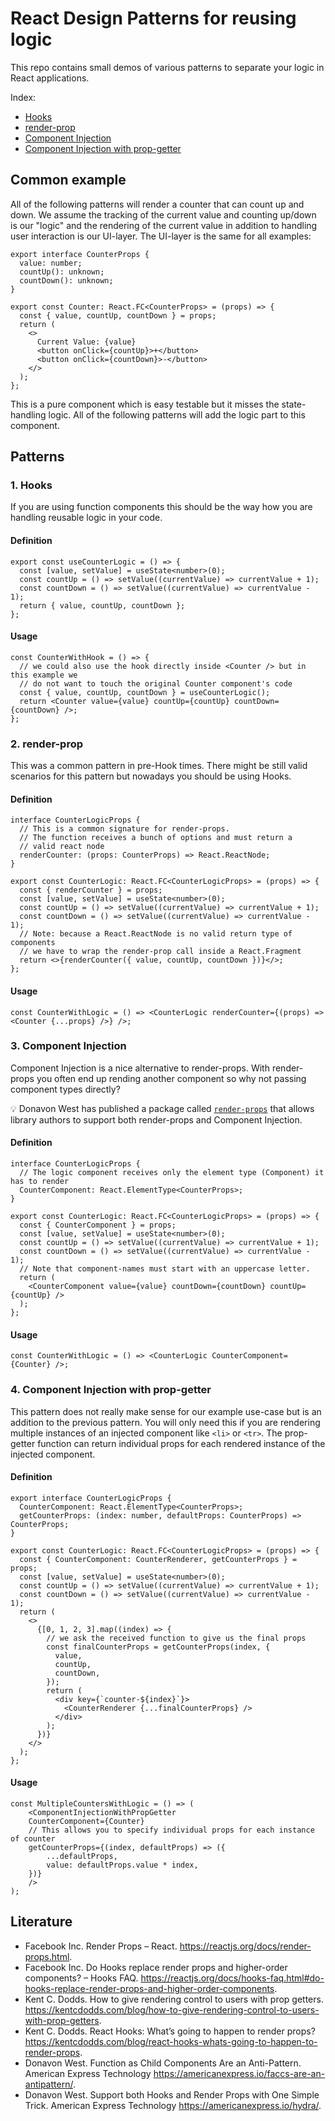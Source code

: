 # React Design Patterns for reusing logic
This repo contains small demos of various patterns to separate your logic in React applications.

Index:

* [Hooks](#1-hooks)
* [render-prop](#2-render-prop)
* [Component Injection](#3-component-injection)
* [Component Injection with prop-getter](#4-component-injection-with-prop-getter)


## Common example
All of the following patterns will render a counter that can count up and down.
We assume the tracking of the current value and counting up/down is our "logic" and the rendering of the current value in addition to handling user interaction is our UI-layer.
The UI-layer is the same for all examples:

```tsx
export interface CounterProps {
  value: number;
  countUp(): unknown;
  countDown(): unknown;
}

export const Counter: React.FC<CounterProps> = (props) => {
  const { value, countUp, countDown } = props;
  return (
    <>
      Current Value: {value}
      <button onClick={countUp}>+</button>
      <button onClick={countDown}>-</button>
    </>
  );
};
```

This is a pure component which is easy testable but it misses the state-handling logic.
All of the following patterns will add the logic part to this component.

## Patterns
### 1. Hooks
If you are using function components this should be the way how you are handling reusable logic in your code.

#### Definition
```tsx
export const useCounterLogic = () => {
  const [value, setValue] = useState<number>(0);
  const countUp = () => setValue((currentValue) => currentValue + 1);
  const countDown = () => setValue((currentValue) => currentValue - 1);
  return { value, countUp, countDown };
};
```

#### Usage
```tsx
const CounterWithHook = () => {
  // we could also use the hook directly inside <Counter /> but in this example we
  // do not want to touch the original Counter component's code
  const { value, countUp, countDown } = useCounterLogic();
  return <Counter value={value} countUp={countUp} countDown={countDown} />;
};
```

### 2. render-prop
This was a common pattern in pre-Hook times.
There might be still valid scenarios for this pattern but nowadays you should be using Hooks.

#### Definition
```tsx
interface CounterLogicProps {
  // This is a common signature for render-props.
  // The function receives a bunch of options and must return a
  // valid react node
  renderCounter: (props: CounterProps) => React.ReactNode;
}

export const CounterLogic: React.FC<CounterLogicProps> = (props) => {
  const { renderCounter } = props;
  const [value, setValue] = useState<number>(0);
  const countUp = () => setValue((currentValue) => currentValue + 1);
  const countDown = () => setValue((currentValue) => currentValue - 1);
  // Note: because a React.ReactNode is no valid return type of components
  // we have to wrap the render-prop call inside a React.Fragment
  return <>{renderCounter({ value, countUp, countDown })}</>;
};
```

#### Usage
```tsx
const CounterWithLogic = () => <CounterLogic renderCounter={(props) => <Counter {...props} />} />;
```

### 3. Component Injection
Component Injection is a nice alternative to render-props.
With render-props you often end up rending another component so why not passing component types directly?

💡 Donavon West has published a package called [`render-props`](https://www.npmjs.com/package/render-props) that allows library authors to support both render-props and Component Injection.

#### Definition
```tsx
interface CounterLogicProps {
  // The logic component receives only the element type (Component) it has to render
  CounterComponent: React.ElementType<CounterProps>;
}

export const CounterLogic: React.FC<CounterLogicProps> = (props) => {
  const { CounterComponent } = props;
  const [value, setValue] = useState<number>(0);
  const countUp = () => setValue((currentValue) => currentValue + 1);
  const countDown = () => setValue((currentValue) => currentValue - 1);
  // Note that component-names must start with an uppercase letter.
  return (
    <CounterComponent value={value} countDown={countDown} countUp={countUp} />
  );
};

```

#### Usage
```tsx
const CounterWithLogic = () => <CounterLogic CounterComponent={Counter} />;
```

### 4. Component Injection with prop-getter
This pattern does not really make sense for our example use-case but is an addition to the previous pattern.
You will only need this if you are rendering multiple instances of an injected component
like `<li>` or `<tr>`.
The prop-getter function can return individual props for each rendered instance of the injected component.

#### Definition
```tsx
export interface CounterLogicProps {
  CounterComponent: React.ElementType<CounterProps>;
  getCounterProps: (index: number, defaultProps: CounterProps) => CounterProps;
}

export const CounterLogic: React.FC<CounterLogicProps> = (props) => {
  const { CounterComponent: CounterRenderer, getCounterProps } = props;
  const [value, setValue] = useState<number>(0);
  const countUp = () => setValue((currentValue) => currentValue + 1);
  const countDown = () => setValue((currentValue) => currentValue - 1);
  return (
    <>
      {[0, 1, 2, 3].map((index) => {
        // we ask the received function to give us the final props
        const finalCounterProps = getCounterProps(index, {
          value,
          countUp,
          countDown,
        });
        return (
          <div key={`counter-${index}`}>
            <CounterRenderer {...finalCounterProps} />
          </div>
        );
      })}
    </>
  );
};

```

#### Usage
```tsx
const MultipleCountersWithLogic = () => (
    <ComponentInjectionWithPropGetter
    CounterComponent={Counter}
    // This allows you to specify individual props for each instance of counter
    getCounterProps={(index, defaultProps) => ({
        ...defaultProps,
        value: defaultProps.value * index,
    })}
    />
);
```

## Literature

* Facebook Inc. Render Props – React. https://reactjs.org/docs/render-props.html.
* Facebook Inc. Do Hooks replace render props and higher-order components? – Hooks FAQ. https://reactjs.org/docs/hooks-faq.html#do-hooks-replace-render-props-and-higher-order-components.
* Kent C. Dodds. How to give rendering control to users with prop getters. https://kentcdodds.com/blog/how-to-give-rendering-control-to-users-with-prop-getters.
* Kent C. Dodds. React Hooks: What’s going to happen to render props? https://kentcdodds.com/blog/react-hooks-whats-going-to-happen-to-render-props.
* Donavon West. Function as Child Components Are an Anti-Pattern. American Express Technology https://americanexpress.io/faccs-are-an-antipattern/.
* Donavon West. Support both Hooks and Render Props with One Simple Trick. American Express Technology https://americanexpress.io/hydra/.
